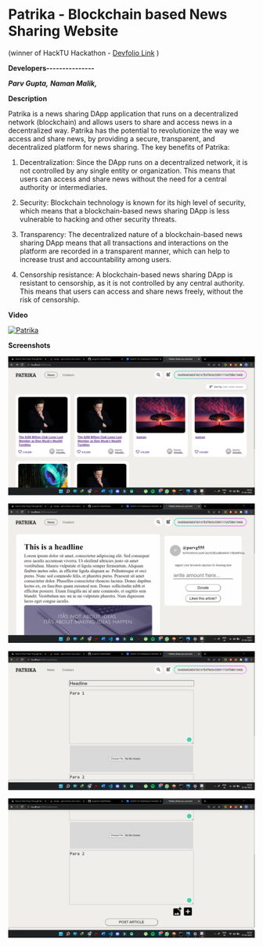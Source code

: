 # Patrika - Blockchain based News Sharing Website
(winner of HackTU Hackathon - [Devfolio Link](https://devfolio.co/projects/patrika-2f4e) )

**Developers---------------**

***Parv Gupta,***
***Naman Malik,***

**Description**

Patrika is a news sharing DApp application that runs on a decentralized network (blockchain) and allows users to share and access news in a decentralized way. Patrika has the potential to revolutionize the way we access and share news, by providing a secure, transparent, and decentralized platform for news sharing. The key benefits of Patrika:

1. Decentralization: Since the DApp runs on a decentralized network, it is not controlled by any single entity or organization. This means that users can access and share news without the need for a central authority or intermediaries.

2. Security: Blockchain technology is known for its high level of security, which means that a blockchain-based news sharing DApp is less vulnerable to hacking and other security threats.

3. Transparency: The decentralized nature of a blockchain-based news sharing DApp means that all transactions and interactions on the platform are recorded in a transparent manner, which can help to increase trust and accountability among users.

4. Censorship resistance: A blockchain-based news sharing DApp is resistant to censorship, as it is not controlled by any central authority. This means that users can access and share news freely, without the risk of censorship.

**Video**

[![Patrika](https://img.youtube.com/vi/UoAkprQmWqk/0.jpg)](https://www.youtube.com/watch?v=UoAkprQmWqk)

**Screenshots**

![Frontend](/readmepics/1.png "Frontend")

![Frontend](/readmepics/2.png "Frontend")

![Frontend](/readmepics/3.png "Frontend")

![Frontend](/readmepics/4.png "Frontend")
